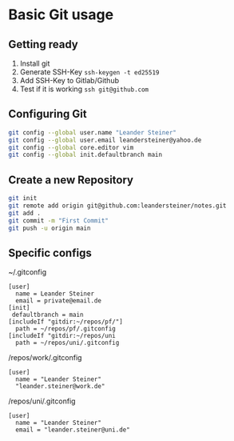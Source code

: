 # Basic Git usage

## Getting ready

1. Install git
2. Generate SSH-Key `ssh-keygen -t ed25519`
3. Add SSH-Key to Gitlab/Github
4. Test if it is working `ssh git@github.com`

## Configuring Git

```bash
git config --global user.name "Leander Steiner"
git config --global user.email leandersteiner@yahoo.de
git config --global core.editor vim
git config --global init.defaultbranch main
```

## Create a new Repository

```bash
git init
git remote add origin git@github.com:leandersteiner/notes.git
git add .
git commit -m "First Commit"
git push -u origin main
```

## Specific configs

~/.gitconfig
```
[user]
  name = Leander Steiner
  email = private@email.de
[init]
 defaultbranch = main
[includeIf "gitdir:~/repos/pf/"]
  path = ~/repos/pf/.gitconfig
[includeIf "gitdir:~/repos/uni
  path = ~/repos/uni/.gitconfig
```

/repos/work/.gitconfig

```
[user]
  name = "Leander Steiner"
  "leander.steiner@work.de"
```

/repos/uni/.gitconfig

```
[user]
  name = "Leander Steiner"
  email = "leander.steiner@uni.de"
```
